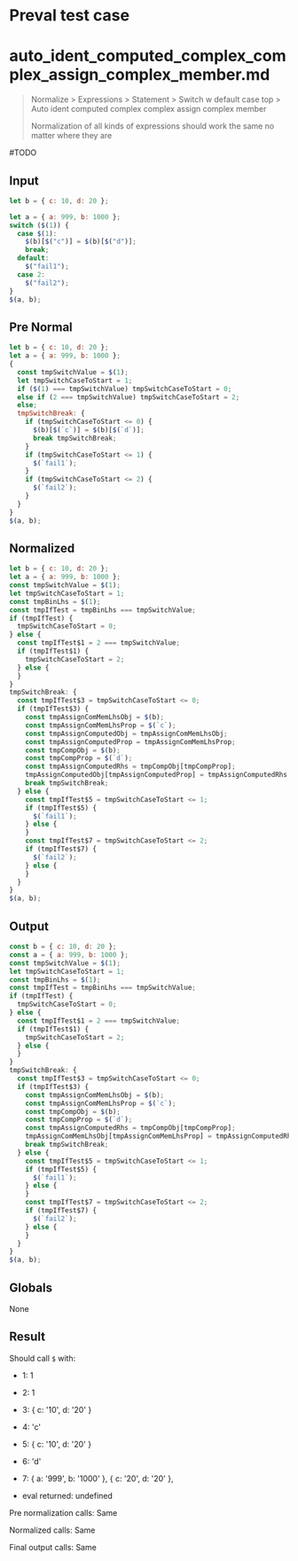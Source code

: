 # Preval test case

# auto_ident_computed_complex_complex_assign_complex_member.md

> Normalize > Expressions > Statement > Switch w default case top > Auto ident computed complex complex assign complex member
>
> Normalization of all kinds of expressions should work the same no matter where they are

#TODO

## Input

`````js filename=intro
let b = { c: 10, d: 20 };

let a = { a: 999, b: 1000 };
switch ($(1)) {
  case $(1):
    $(b)[$("c")] = $(b)[$("d")];
    break;
  default:
    $("fail1");
  case 2:
    $("fail2");
}
$(a, b);
`````

## Pre Normal

`````js filename=intro
let b = { c: 10, d: 20 };
let a = { a: 999, b: 1000 };
{
  const tmpSwitchValue = $(1);
  let tmpSwitchCaseToStart = 1;
  if ($(1) === tmpSwitchValue) tmpSwitchCaseToStart = 0;
  else if (2 === tmpSwitchValue) tmpSwitchCaseToStart = 2;
  else;
  tmpSwitchBreak: {
    if (tmpSwitchCaseToStart <= 0) {
      $(b)[$(`c`)] = $(b)[$(`d`)];
      break tmpSwitchBreak;
    }
    if (tmpSwitchCaseToStart <= 1) {
      $(`fail1`);
    }
    if (tmpSwitchCaseToStart <= 2) {
      $(`fail2`);
    }
  }
}
$(a, b);
`````

## Normalized

`````js filename=intro
let b = { c: 10, d: 20 };
let a = { a: 999, b: 1000 };
const tmpSwitchValue = $(1);
let tmpSwitchCaseToStart = 1;
const tmpBinLhs = $(1);
const tmpIfTest = tmpBinLhs === tmpSwitchValue;
if (tmpIfTest) {
  tmpSwitchCaseToStart = 0;
} else {
  const tmpIfTest$1 = 2 === tmpSwitchValue;
  if (tmpIfTest$1) {
    tmpSwitchCaseToStart = 2;
  } else {
  }
}
tmpSwitchBreak: {
  const tmpIfTest$3 = tmpSwitchCaseToStart <= 0;
  if (tmpIfTest$3) {
    const tmpAssignComMemLhsObj = $(b);
    const tmpAssignComMemLhsProp = $(`c`);
    const tmpAssignComputedObj = tmpAssignComMemLhsObj;
    const tmpAssignComputedProp = tmpAssignComMemLhsProp;
    const tmpCompObj = $(b);
    const tmpCompProp = $(`d`);
    const tmpAssignComputedRhs = tmpCompObj[tmpCompProp];
    tmpAssignComputedObj[tmpAssignComputedProp] = tmpAssignComputedRhs;
    break tmpSwitchBreak;
  } else {
    const tmpIfTest$5 = tmpSwitchCaseToStart <= 1;
    if (tmpIfTest$5) {
      $(`fail1`);
    } else {
    }
    const tmpIfTest$7 = tmpSwitchCaseToStart <= 2;
    if (tmpIfTest$7) {
      $(`fail2`);
    } else {
    }
  }
}
$(a, b);
`````

## Output

`````js filename=intro
const b = { c: 10, d: 20 };
const a = { a: 999, b: 1000 };
const tmpSwitchValue = $(1);
let tmpSwitchCaseToStart = 1;
const tmpBinLhs = $(1);
const tmpIfTest = tmpBinLhs === tmpSwitchValue;
if (tmpIfTest) {
  tmpSwitchCaseToStart = 0;
} else {
  const tmpIfTest$1 = 2 === tmpSwitchValue;
  if (tmpIfTest$1) {
    tmpSwitchCaseToStart = 2;
  } else {
  }
}
tmpSwitchBreak: {
  const tmpIfTest$3 = tmpSwitchCaseToStart <= 0;
  if (tmpIfTest$3) {
    const tmpAssignComMemLhsObj = $(b);
    const tmpAssignComMemLhsProp = $(`c`);
    const tmpCompObj = $(b);
    const tmpCompProp = $(`d`);
    const tmpAssignComputedRhs = tmpCompObj[tmpCompProp];
    tmpAssignComMemLhsObj[tmpAssignComMemLhsProp] = tmpAssignComputedRhs;
    break tmpSwitchBreak;
  } else {
    const tmpIfTest$5 = tmpSwitchCaseToStart <= 1;
    if (tmpIfTest$5) {
      $(`fail1`);
    } else {
    }
    const tmpIfTest$7 = tmpSwitchCaseToStart <= 2;
    if (tmpIfTest$7) {
      $(`fail2`);
    } else {
    }
  }
}
$(a, b);
`````

## Globals

None

## Result

Should call `$` with:
 - 1: 1
 - 2: 1
 - 3: { c: '10', d: '20' }
 - 4: 'c'
 - 5: { c: '10', d: '20' }
 - 6: 'd'
 - 7: 
  { a: '999', b: '1000' },
  { c: '20', d: '20' },

 - eval returned: undefined

Pre normalization calls: Same

Normalized calls: Same

Final output calls: Same
